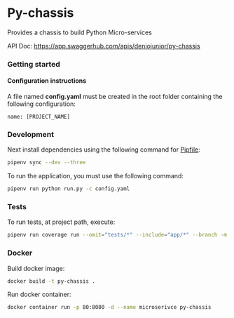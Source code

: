 # Py-chassis
Provides a chassis to build Python Micro-services
 
API Doc: https://app.swaggerhub.com/apis/deniojunior/py-chassis

### Getting started

#### Configuration instructions

A file named **config.yaml** must be created in the root folder containing the following configuration:

```
name: [PROJECT_NAME]
``` 

### Development

Next install dependencies using the following command for [Pipfile](https://github.com/deniojunior/py-chassis/blob/prod/Pipfile):
```bash
pipenv sync --dev --three
```

To run the application, you must use the following command:

```bash
pipenv run python run.py -c config.yaml
```

### Tests
To run tests, at project path, execute: 

```bash
pipenv run coverage run --omit="tests/*" --include="app/*" --branch -m unittest discover -s tests/unit -p "*_test.py"
```

### Docker

Build docker image:

```bash
docker build -t py-chassis .
```

Run docker container:

```bash
docker container run -p 80:8080 -d --name microserivce py-chassis
```

